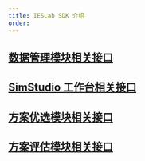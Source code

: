 ```yaml
---
title: IESLab SDK 介绍
order:
---
```



## [数据管理模块相关接口](./data/index.md)
## [SimStudio 工作台相关接口](./simstudio/index.md)
## [方案优选模块相关接口](./solution_optimization/index.md)
## [方案评估模块相关接口](./solution_evaluation/index.md)

